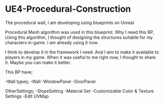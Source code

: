 # UE4-Procedural-Construction
The procedural wall, I am developing using blueprints on Unreal

  Procedural Mesh algorithm was used in this blueprint. Why I need this BP, Using this algorithm, 
I thought of designing the structures suitable for my characters in-game. I am already using it now.
  
  I think to develop it in the framework I need. And I aim to make it available to players in my game.
When it was useful to me right now, I thought to share it. Maybe you can make it better.

This BP have;

-Wall types;
  -Wall
  -WindowPanel
  -DoorPanel
  
 OtherSettings;
  -SlopeSetting
  -Material Set
  -Customizable Color & Texture Settings
  -Edit UVMap

